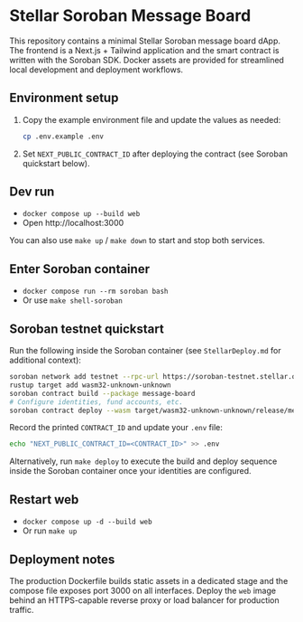# Stellar Soroban Message Board

This repository contains a minimal Stellar Soroban message board dApp. The frontend is a Next.js + Tailwind application and the smart contract is written with the Soroban SDK. Docker assets are provided for streamlined local development and deployment workflows.

## Environment setup
1. Copy the example environment file and update the values as needed:
   ```bash
   cp .env.example .env
   ```
2. Set `NEXT_PUBLIC_CONTRACT_ID` after deploying the contract (see Soroban quickstart below).

## Dev run
- `docker compose up --build web`
- Open http://localhost:3000

You can also use `make up` / `make down` to start and stop both services.

## Enter Soroban container
- `docker compose run --rm soroban bash`
- Or use `make shell-soroban`

## Soroban testnet quickstart
Run the following inside the Soroban container (see `StellarDeploy.md` for additional context):
```bash
soroban network add testnet --rpc-url https://soroban-testnet.stellar.org:443 --network-passphrase "Test SDF Network ; September 2015"
rustup target add wasm32-unknown-unknown
soroban contract build --package message-board
# Configure identities, fund accounts, etc.
soroban contract deploy --wasm target/wasm32-unknown-unknown/release/message_board.wasm --network testnet --source deployer
```
Record the printed `CONTRACT_ID` and update your `.env` file:
```bash
echo "NEXT_PUBLIC_CONTRACT_ID=<CONTRACT_ID>" >> .env
```

Alternatively, run `make deploy` to execute the build and deploy sequence inside the Soroban container once your identities are configured.


## Restart web
- `docker compose up -d --build web`
- Or run `make up`

## Deployment notes
The production Dockerfile builds static assets in a dedicated stage and the compose file exposes port 3000 on all interfaces. Deploy the `web` image behind an HTTPS-capable reverse proxy or load balancer for production traffic.
